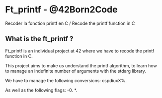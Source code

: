 # Ft_printf - @42Born2Code
Recoder la fonction printf en C / Recode the printf function in C 

## What is the ft_printf ?
Ft_printf is an individual project at 42 where we have to recode the printf function in C.

This project aims to make us understand the printf algorithm, to learn how to manage an indefinite number of arguments with the stdarg library.

We have to manage the following conversions: cspdiuxX%.

As well as the following flags: -0. *.
